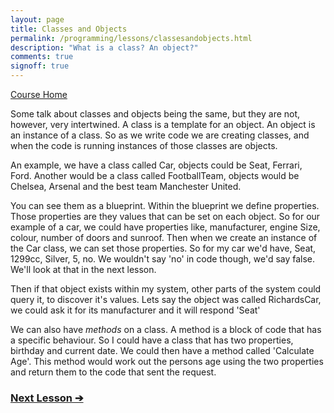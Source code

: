 ```yaml
---
layout: page
title: Classes and Objects
permalink: /programming/lessons/classesandobjects.html
description: "What is a class? An object?"
comments: true
signoff: true
---
```

[Course Home](../course)

Some talk about classes and objects being the same, but they are not, however, very intertwined. A class is a template for an object. An object is an instance of a class. So as we write code we are creating classes, and when the code is running instances of those classes are objects. 

An example, we have a class called Car, objects could be Seat, Ferrari, Ford.
Another would be a class called FootballTeam, objects would be Chelsea, Arsenal and the best team Manchester United.  

You can see them as a blueprint. Within the blueprint we define properties. Those properties are they values that can be set on each object.
So for our example of a car, we could have properties like, manufacturer, engine Size, colour, number of doors and sunroof.
Then when we create an instance of the Car class, we can set those properties. So for my car we'd have, Seat, 1299cc, Silver, 5, no. We wouldn't say 'no' in code though, we'd say false. We'll look at that in the next lesson.

Then if that object exists within my system, other parts of the system could query it, to discover it's values. Lets say the object was called RichardsCar, we could ask it for its manufacturer and it will respond 'Seat'

We can also have _methods_ on a class. A method is a block of code that has a specific behaviour. So I could have a class that has two properties, birthday and current date. We could then have a method called 'Calculate Age'. This method would work out the persons age using the two properties and return them to the code that sent the request. 

### [Next Lesson &#10132;](../lessons/types)